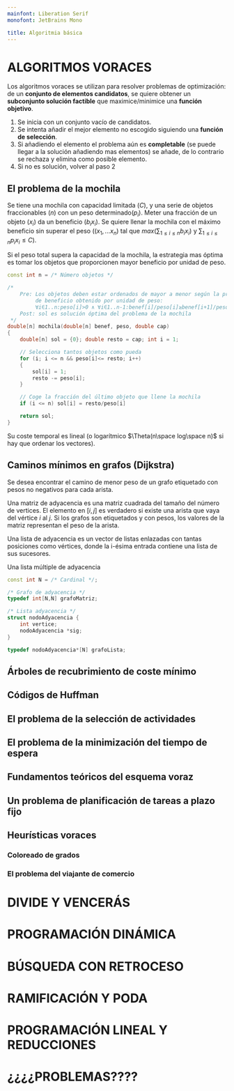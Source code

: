 ```yaml
---
mainfont: Liberation Serif
monofont: JetBrains Mono

title: Algoritmia básica
---
```


# ALGORITMOS VORACES

Los algoritmos voraces se utilizan para resolver problemas de optimización: de un **conjunto de elementos candidatos**, se quiere obtener un **subconjunto solución factible** que maximice/minimice una **función objetivo**.

1. Se inicia con un conjunto vacío de candidatos.
2. Se intenta añadir el mejor elemento no escogido siguiendo una **función de selección**.
3. Si añadiendo el elemento el problema aún es **completable** (se puede llegar a la solución añadiendo mas elementos) se añade, de lo contrario se rechaza y elimina como posible elemento.
4. Si no es solución, volver al paso 2

## El problema de la mochila

Se tiene una mochila con capacidad limitada ($C$), y una serie de objetos fraccionables ($n$) con un peso determinado($p_i$). Meter una fracción de un objeto ($x_i$) da un beneficio ($b_ix_i$). Se quiere llenar la mochila con el máximo beneficio sin superar el peso ($(x_1,...x_n)$ tal que $max(\sum_{1\le i \le n}b_ix_i)$ y $\sum_{1\le i \le n}p_ix_i\le C$).

Si el peso total supera la capacidad de la mochila, la estrategia mas óptima es tomar los objetos que proporcionen mayor beneficio por unidad de peso.

```cpp
const int n = /* Número objetos */

/* 
    Pre: Los objetos deben estar ordenados de mayor a menor según la proporción 
         de beneficio obtenido por unidad de peso:
         ∀i∈1..n:peso[i]>0 ∧ ∀i∈1..n-1:benef[i]/peso[i]≥benef[i+1]/peso[i+1]
    Post: sol es solución óptima del problema de la mochila
 */  
double[n] mochila(double[n] benef, peso, double cap) 
{
    double[n] sol = {0}; double resto = cap; int i = 1;

    // Selecciona tantos objetos como pueda
    for (i; i <= n && peso[i]<= resto; i++) 
    {
        sol[i] = 1;
        resto -= peso[i];
    }

    // Coge la fracción del último objeto que llene la mochila
    if (i <= n) sol[i] = resto/peso[i]

    return sol;
}
```
Su coste temporal es lineal (o logarítmico $\Theta(n\space log\space n)$ si hay que ordenar los vectores).

## Caminos mínimos en grafos (Dijkstra)

Se desea encontrar el camino de menor peso de un grafo etiquetado con pesos no negativos para cada arista.


Una matriz de adyacencia es una matriz cuadrada del tamaño del número de vertices. El elemento en $[i,j]$ es verdadero si existe una arista que vaya del vértice $i$ al $j$. Si los grafos son etiquetados y con pesos, los valores de la matriz representan el peso de la arista. 

Una lista de adyacencia es un vector de listas enlazadas con tantas posiciones como vértices, donde la i-ésima entrada contiene una lista de sus sucesores.

Una lista múltiple de adyacencia 

```cpp
const int N = /* Cardinal */; 

/* Grafo de adyacencia */
typedef int[N,N] grafoMatriz; 

/* Lista adyacencia */
struct nodoAdyacencia {
    int vertice;
    nodoAdyacencia *sig;
}

typedef nodoAdyacencia*[N] grafoLista;


```

## Árboles de recubrimiento de coste mínimo

## Códigos de Huffman

## El problema de la selección de actividades

## El problema de la minimización del tiempo de espera

## Fundamentos teóricos del esquema voraz

## Un problema de planificación de tareas a plazo fijo

## Heurísticas voraces

### Coloreado de grados

### El problema del viajante de comercio

# DIVIDE Y VENCERÁS

# PROGRAMACIÓN DINÁMICA

# BÚSQUEDA CON RETROCESO

# RAMIFICACIÓN Y PODA

# PROGRAMACIÓN LINEAL Y REDUCCIONES

# ¿¿¿¿PROBLEMAS????